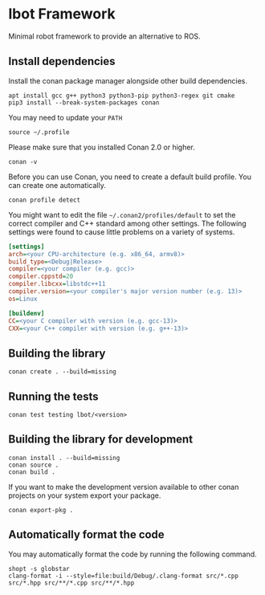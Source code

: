 # lbot Framework

Minimal robot framework to provide an alternative to ROS.

## Install dependencies
Install the conan package manager alongside other build dependencies.
```
apt install gcc g++ python3 python3-pip python3-regex git cmake
pip3 install --break-system-packages conan
```

You may need to update your `PATH` 
```
source ~/.profile
```

Please make sure that you installed Conan 2.0 or higher.
```shell
conan -v
```

Before you can use Conan, you need to create a default build profile. You can create one automatically.
```shell
conan profile detect
```
You might want to edit the file `~/.conan2/profiles/default` to set the correct compiler and C++ standard among other settings. The following settings were found to cause little problems on a variety of systems.
```ini
[settings]
arch=<your CPU-architecture (e.g. x86_64, armv8)>
build_type=<Debug|Release>
compiler=<your compiler (e.g. gcc)>
compiler.cppstd=20
compiler.libcxx=libstdc++11
compiler.version=<your compiler's major version number (e.g. 13)>
os=Linux

[buildenv]
CC=<your C compiler with version (e.g. gcc-13)>
CXX=<your C++ compiler with version (e.g. g++-13)>
```

## Building the library
```
conan create . --build=missing
```

## Running the tests
```
conan test testing lbot/<version>
```

## Building the library for development
```
conan install . --build=missing
conan source .
conan build .
```

If you want to make the development version available to other conan projects on your system export your package.
```
conan export-pkg .
```

## Automatically format the code
You may automatically format the code by running the following command.
```
shopt -s globstar
clang-format -i --style=file:build/Debug/.clang-format src/*.cpp src/*.hpp src/**/*.cpp src/**/*.hpp
```
